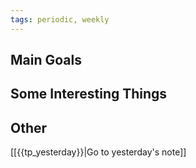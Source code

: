 ```yaml
---
tags: periodic, weekly
---
```

## Main Goals

## Some Interesting Things

## Other

[[{{tp_yesterday}}|Go to yesterday's note]]
